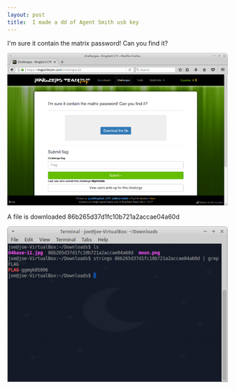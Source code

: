 ```yaml
---
layout: post
title: 	I made a dd of Agent Smith usb key
---
```


I'm sure it contain the matrix password! Can you find it? 


![Image description](/images/agentsmithscreen.png)

A file is downloaded 86b265d37d1fc10b721a2accae04a60d

![Image description](/images/agentsmith1.png)
